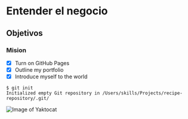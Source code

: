 # Entender el negocio
## Objetivos
### Mision

- [X] Turn on GitHub Pages
- [X] Outline my portfolio
- [X] Introduce myself to the world

```
$ git init
Initialized empty Git repository in /Users/skills/Projects/recipe-repository/.git/
```

![Image of Yaktocat](https://octodex.github.com/images/yaktocat.png)
